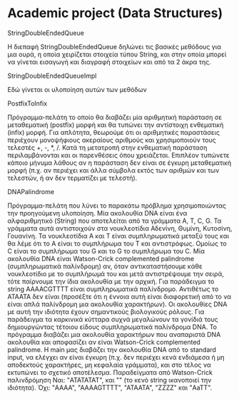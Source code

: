 # Academic project (Data Structures)

StringDoubleEndedQueue

H διεπαφή StringDoubleEndedQueue δηλώνει τις βασικές μεθόδους για μια ουρά, η οποία χειρίζεται
στοιχεία τύπου String, και στην οποία μπορεί να γίνεται εισαγωγή και διαγραφή στοιχείων και
από τα 2 άκρα της. 

StringDoubleEndedQueueImpl

Εδώ γίνεται οι υλοποίηση αυτών των μεθόδων

PostfixToInfix

Πρόγραμμα-πελάτη το οποίο θα διαβάζει μία αριθμητική
παράσταση σε μεταθεματική (postfix) μορφή και θα τυπώνει την αντίστοιχη ενθεματική (infix)
μορφή. Για απλότητα, θεωρούμε ότι οι αριθμητικές παραστάσεις περιέχουν μονοψήφιους
ακεραίους αριθμούς και χρησιμοποιούν τους τελεστές +, -, *, /. Κατά τη μετατροπή στην
ενθεματική παράσταση περιλαμβάνονται και οι παρενθέσεις όπου χρειάζεται.
Επιπλέον τυπώνετε κάποιο μήνυμα λάθους αν η παράσταση δεν είναι σε έγκυρη μεταθεματική
μορφή (π.χ. αν περιέχει και άλλα σύμβολα εκτός των αριθμών και των τελεστών, ή αν δεν
τερματίζει με τελεστή).

DNAPalindrome

Πρόγραμμα-πελάτη που λύνει το παρακάτω πρόβλημα
χρησιμοποιώντας την προηγούμενη υλοποίηση.
Μία ακολουθία DNA είναι ένα αλφαριθμητικό (String) που αποτελείται από τα γράμματα A, T,
C, G. Τα γράμματα αυτά αντιστοιχούν στα νουκλεοτίδια Αδενίνη, Θυμίνη, Κυτοσίνη, Γουανίνη.
Τα νουκλεοτίδια Α και Τ είναι συμπληρωματικά μεταξύ τους και θα λέμε ότι το Α είναι το
συμπλήρωμα του Τ και αντιστρόφως. Ομοίως το C είναι το συμπλήρωμα του G και το G το
συμπλήρωμα του C. Μία ακολουθία DNA είναι Watson-Crick complemented palindrome
(συμπληρωματικά παλίνδρομη) αν, όταν αντικαταστήσουμε κάθε νουκλεοτίδιο με το
συμπλήρωμά του και μετά αντιστρέψουμε την σειρά, τότε παίρνουμε την ίδια ακολουθία με την
αρχική. Για παράδειγμα το string AAAACGTTTT είναι συμπληρωματικά παλίνδρομο.
Αντιθέτως το ATAATA δεν είναι (προσέξτε ότι η έννοια αυτή είναι διαφορετική από το να είναι
απλά παλίνδρομη μια ακολουθία χαρακτήρων). Οι ακολουθίες DNA με αυτή την ιδιότητα έχουν
σημαντικούς βιολογικούς ρόλους. Για παράδειγμα τα καρκινικά κύτταρα συχνά μεγαλώνουν τα
γονίδιά τους δημιουργώντας τέτοιου είδους συμπληρωματικά παλίνδρομα DNA.
Το πρόγραμμα διαβάζει μια ακολουθία χαρακτήρων που αναπαριστά DNA
ακολουθία και αποφασίζει αν είναι Watson-Crick complemented palindrome. Η main μας διαβάζει 
την ακολουθία DNA από το standard input, να ελέγχει αν είναι έγκυρη (π.χ.
δεν περιέχει κενά ενδιάμεσα ή μη αποδεκτούς χαρακτήρες, μη κεφαλαία γράμματα), και στο
τέλος να εκτυπώνει το σχετικό αποτέλεσμα.
Παραδείγματα από Watson-Crick παλινδρόμηση
Ναι: "ATATATAT", και "" (το κενό string ικανοποιεί την ιδιότητα).
Όχι: "AAAA", "AAAAGTTTT", "ATAATA", "ZZZZ" και "AaTT".
